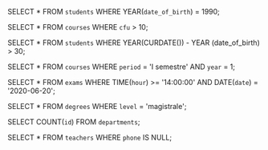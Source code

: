 SELECT \*
FROM `students`
WHERE YEAR(`date_of_birth`) = 1990;

SELECT \*
FROM `courses`
WHERE `cfu` > 10;

SELECT \*
FROM `students`
WHERE YEAR(CURDATE()) - YEAR (date_of_birth) > 30;

SELECT \*
FROM `courses`
WHERE `period` = 'I semestre'
AND `year` = 1;

SELECT \*
FROM `exams`
WHERE TIME(`hour`) >= '14:00:00'
AND DATE(`date`) = '2020-06-20';

SELECT \*
FROM `degrees`
WHERE `level` = 'magistrale';

SELECT COUNT(`id`)
FROM `departments`;

SELECT \*
FROM `teachers`
WHERE `phone` IS NULL;

